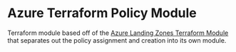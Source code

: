 # Azure Terraform Policy Module

Terraform module based off of the [Azure Landing Zones Terraform Module](https://github.com/Azure/terraform-azurerm-caf-enterprise-scale/tree/main) that separates out the policy assignment and creation into its own module.

